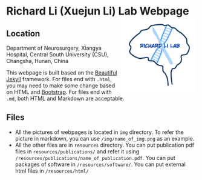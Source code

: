 # Richard Li (Xuejun Li) Lab Webpage <img src="https://github.com/Richard-Li-lab-team/Richard-Li-lab-team.github.io/blob/master/img/RICHARD_LI_LAB.PNG" align="right" width="200"/>

## Location

Department of Neurosurgery, Xiangya Hospital, Central South University (CSU), Changsha, Hunan, China



This webpage is built based on the [Beautiful Jekyll](https://github.com/daattali/beautiful-jekyll#readme) framework. For files end with `.html`, you may need to make some change based on HTML and [Bootstrap](https://getbootstrap.com/). For files end with `.md`, both HTML and Markdown are acceptable.


## Files

- All the pictures of webpages is located in `img` directory. To refer the picture in markdown, you can use `/img/name_of_img.png` as an example.
- All the other files are in `resources` directory. You can put publication pdf files in `resources/publications/` and refer it using `/resources/publications/name_of_publication.pdf`. You can put packages of software in `/resources/software/`. You can put external html files in `/resources/html/`

